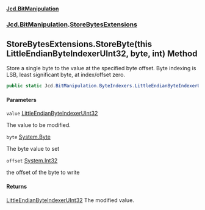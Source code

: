 ﻿#### [Jcd.BitManipulation](index.md 'index')

### [Jcd.BitManipulation](Jcd.BitManipulation.md 'Jcd.BitManipulation').[StoreBytesExtensions](Jcd.BitManipulation.StoreBytesExtensions.md 'Jcd.BitManipulation.StoreBytesExtensions')

## StoreBytesExtensions.StoreByte(this LittleEndianByteIndexerUInt32, byte, int) Method

Store a single byte to the value at the specified byte offset.
Byte indexing is LSB, least significant byte, at index/offset zero.

```csharp
public static Jcd.BitManipulation.ByteIndexers.LittleEndianByteIndexerUInt32 StoreByte(this Jcd.BitManipulation.ByteIndexers.LittleEndianByteIndexerUInt32 value, byte @byte, int offset);
```

#### Parameters

<a name='Jcd.BitManipulation.StoreBytesExtensions.StoreByte(thisJcd.BitManipulation.ByteIndexers.LittleEndianByteIndexerUInt32,byte,int).value'></a>

`value` [LittleEndianByteIndexerUInt32](Jcd.BitManipulation.ByteIndexers.LittleEndianByteIndexerUInt32.md 'Jcd.BitManipulation.ByteIndexers.LittleEndianByteIndexerUInt32')

The value to be modified.

<a name='Jcd.BitManipulation.StoreBytesExtensions.StoreByte(thisJcd.BitManipulation.ByteIndexers.LittleEndianByteIndexerUInt32,byte,int).byte'></a>

`byte` [System.Byte](https://docs.microsoft.com/en-us/dotnet/api/System.Byte 'System.Byte')

The byte value to set

<a name='Jcd.BitManipulation.StoreBytesExtensions.StoreByte(thisJcd.BitManipulation.ByteIndexers.LittleEndianByteIndexerUInt32,byte,int).offset'></a>

`offset` [System.Int32](https://docs.microsoft.com/en-us/dotnet/api/System.Int32 'System.Int32')

the offset of the byte to write

#### Returns

[LittleEndianByteIndexerUInt32](Jcd.BitManipulation.ByteIndexers.LittleEndianByteIndexerUInt32.md 'Jcd.BitManipulation.ByteIndexers.LittleEndianByteIndexerUInt32')
The modified value.